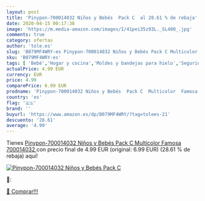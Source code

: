 ```yaml
---
layout: post
title: 'Pinypon-700014032 Niños y Bebés  Pack C  al 28.61 % de rebaja'
date: 2020-04-15 00:17:38
image: 'https://m.media-amazon.com/images/I/41pei35z93L._SL400_.jpg'
comments: true
category: ofertas
author: 'tole.es'
slug: 'B079MF4WRY-es Pinypon-700014032 Niños y Bebés Pack C Multicolor Famosa...'
sku: 'B079MF4WRY-es'
tags: [ 'Bebé','Hogar y cocina','Moldes y bandejas para hielo','Seguridad','Utensilios de bar','Utensilios de cocina','Vigilabebés','bebés', ]
actualPrice: 4.99 EUR
currency: EUR
price: 4.99
comparePrice: 6.99 EUR
prodname: 'Pinypon-700014032 Niños y Bebés  Pack C  Multicolor  Famosa 700014032 '
country: 'es'
flag: '🇪🇸'
brand: ''
buyurl: 'https://www.amazon.es/dp/B079MF4WRY/?tag=tolees-21'
descuento: '28.61'
average: '4.99'
---
```


Tienes [Pinypon-700014032 Niños y Bebés  Pack C  Multicolor  Famosa 700014032 ](https://www.amazon.es/dp/B079MF4WRY/?tag=tolees-21) con precio final de  4.99 EUR (original: 6.99 EUR) (28.61 %  de rebaja) aqui!

[![Pinypon-700014032 Niños y Bebés  Pack C ](https://m.media-amazon.com/images/I/41pei35z93L._SL400_.jpg)](https://www.amazon.es/dp/B079MF4WRY/?tag=tolees-21)

🔎:


[🛒 Comprar!!!](https://www.amazon.es/dp/B079MF4WRY/?tag=tolees-21)

